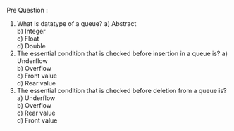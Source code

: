 Pre Question :

1.  What is datatype of a queue?
a) Abstract       
b) Integer        
c) Float        
d) Double
2. The essential condition that is checked before insertion in a queue is?
a) Underflow    
b) Overflow     
c) Front value  
d) Rear value  
3. The essential condition that is checked before deletion from a queue is?
a) Underflow    
b) Overflow      
c) Rear value    
d) Front value

